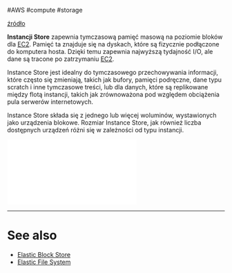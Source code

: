 #AWS #compute #storage 

[źródło](https://docs.aws.amazon.com/AWSEC2/latest/UserGuide/InstanceStorage.html#instance-store-volumes)

**Instancji Store** zapewnia tymczasową pamięć masową na poziomie bloków dla [EC2](EC2.md). Pamięć ta znajduje się na dyskach, które są fizycznie podłączone do komputera hosta. Dzięki temu zapewnia najwyższą tydajność I/O, ale dane są tracone po zatrzymaniu [EC2](EC2.md). 

Instance Store jest idealny do tymczasowego przechowywania informacji, które często się zmieniają, takich jak bufory, pamięci podręczne, dane typu scratch i inne tymczasowe treści, lub dla danych, które są replikowane między flotą instancji, takich jak zrównoważona pod względem obciążenia pula serwerów internetowych.

Instance Store składa się z jednego lub więcej woluminów, wystawionych jako urządzenia blokowe. Rozmiar Instance Store, jak również liczba dostępnych urządzeń różni się w zależności od typu instancji.

![EC2 Instance Store.png](EC2%20Instance%20Store.png.md)

---
# See also

- [Elastic Block Store](Elastic%20Block%20Store.md)
- [Elastic File System](Elastic%20File%20System.md)
